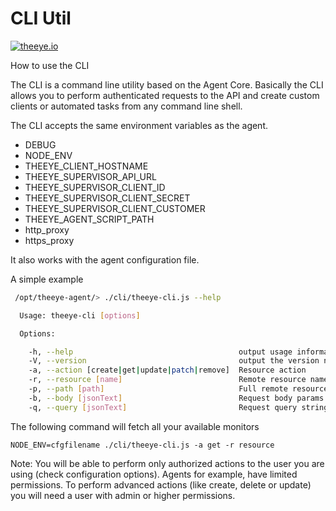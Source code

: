 # CLI Util

[![theeye.io](https://theeye.io/img/logo2.png)](https://theeye.io/en/index.html)

How to use the CLI

The CLI is a command line utility based on the Agent Core. Basically the CLI allows you to perform authenticated requests to the API and create custom clients or automated tasks from any command line shell.

The CLI accepts the same environment variables as the agent.

* DEBUG
* NODE\_ENV
* THEEYE\_CLIENT\_HOSTNAME
* THEEYE\_SUPERVISOR\_API\_URL
* THEEYE\_SUPERVISOR\_CLIENT\_ID
* THEEYE\_SUPERVISOR\_CLIENT\_SECRET
* THEEYE\_SUPERVISOR\_CLIENT\_CUSTOMER
* THEEYE\_AGENT\_SCRIPT\_PATH
* http\_proxy
* https\_proxy

It also works with the agent configuration file.

A simple example

```bash
 /opt/theeye-agent/> ./cli/theeye-cli.js --help

  Usage: theeye-cli [options]

  Options:

    -h, --help                                     output usage information
    -V, --version                                  output the version number
    -a, --action [create|get|update|patch|remove]  Resource action
    -r, --resource [name]                          Remote resource name
    -p, --path [path]                              Full remote resource path
    -b, --body [jsonText]                          Request body params in json format
    -q, --query [jsonText]                         Request query string in json format
```

The following command will fetch all your available monitors

`NODE_ENV=cfgfilename ./cli/theeye-cli.js -a get -r resource`

Note: You will be able to perform only authorized actions to the user you are using \(check configuration options\). Agents for example, have limited permissions. To perform advanced actions \(like create, delete or update\) you will need a user with admin or higher permissions.

